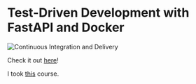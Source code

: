 # Test-Driven Development with FastAPI and Docker

![Continuous Integration and Delivery](https://github.com/luannap/fastapi-tdd-course/workflows/Continuous%20Integration%20and%20Delivery/badge.svg?branch=main)

Check it out [here](http://salty-wave-02402.herokuapp.com/docs#/)!

I took [this](https://testdriven.io/courses/tdd-fastapi/) course.
